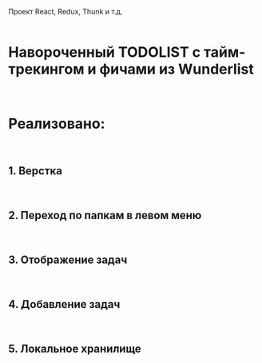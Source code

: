 Проект React, Redux, Thunk и т.д. <br />
<br />
<h1>Навороченный TODOLIST с тайм-трекингом и фичами из Wunderlist</h1> <br />
<h1>Реализовано:</h1> <br />
<h2>1. Верстка</h2> <br />
<h2>2. Переход по папкам в левом меню</h2> <br />
<h2>3. Отображение задач</h2> <br />
<h2>4. Добавление задач</h2> <br />
<h2>5. Локальное хранилище</h2> <br />